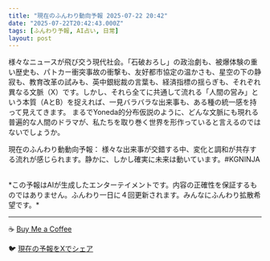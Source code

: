 ```yaml
---
title: "現在のふんわり動向予報 2025-07-22 20:42"
date: "2025-07-22T20:42:43.000Z"
tags: [ふんわり予報, AI占い, 日常]
layout: post
---
```


様々なニュースが飛び交う現代社会。「石破おろし」の政治劇も、被爆体験の重い歴史も、パトカー衝突事故の衝撃も、友好都市協定の温かさも、星空の下の静寂も、教育改革の試みも、英中銀総裁の言葉も、経済指標の揺らぎも、それぞれ異なる文脈（X）です。しかし、それら全てに共通して流れる「人間の営み」という本質（AとB）を捉えれば、一見バラバラな出来事も、ある種の統一感を持って見えてきます。  まるでYoneda的分布仮説のように、どんな文脈にも現れる普遍的な人間のドラマが、私たちを取り巻く世界を形作っていると言えるのではないでしょうか。

現在のふんわり動動向予報：
様々な出来事が交錯する中、変化と調和が共存する流れが感じられます。静かに、しかし確実に未来は動いています。#KGNINJA

<br>
*この予報はAIが生成したエンターテイメントです。内容の正確性を保証するものではありません。ふんわり一日に４回更新されます。みんなにふんわり拡散希望です。*

---
☕️ [Buy Me a Coffee](https://www.buymeacoffee.com/kgninja)

🐦 [現在の予報をXでシェア](https://twitter.com/intent/tweet?text=%E7%8F%BE%E5%9C%A8%E3%81%AE%E3%81%B5%E3%82%93%E3%82%8F%E3%82%8A%E4%BA%88%E5%A0%B1%3A%20%E3%80%8C%E6%A7%98%E3%80%85%E3%81%AA%E3%83%8B%E3%83%A5%E3%83%BC%E3%82%B9%E3%81%8C%E9%A3%9B%E3%81%B3%E4%BA%A4%E3%81%86%E7%8F%BE%E4%BB%A3%E7%A4%BE%E4%BC%9A%E3%80%82%E3%80%8D%23KGNINJA%20%E7%B6%9A%E3%81%8D%E3%81%AF%E3%83%96%E3%83%AD%E3%82%B0%E3%81%A7%EF%BC%81%F0%9F%91%87&url=https%3A%2F%2Fkg-ninja.github.io%2FFunwariyoso%2F)
